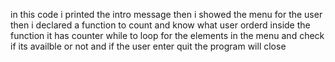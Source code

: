in this code i printed the intro message then i showed the menu for the user
then i declared a function to count and know what user orderd
inside the function it has counter while to loop for the elements in the menu and check if its availble or not 
and if the user enter quit the program will close 

